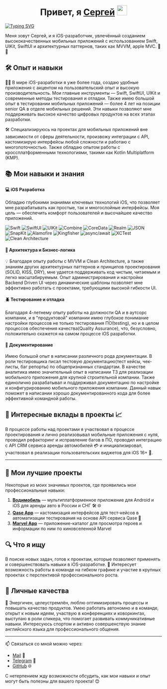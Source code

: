 <h1 align="center">Привет, я <a href="https://t.me/ivn_srg" target="_blank">Сергей</a> 
<img src="https://github.com/blackcater/blackcater/raw/main/images/Hi.gif" width="32"/></h1>

[![Typing SVG](https://readme-typing-svg.demolab.com?font=Fira+Code&pause=1000&width=435&lines=junior%2b+iOS+Developer)](https://git.io/typing-svg)

Меня зовут Сергей, и я iOS-разработчик, увлечённый созданием высококачественных мобильных приложений с использованием Swift, UIKit, SwiftUI и архитектурных паттернов, таких как MVVM, apple MVC. 🚀📱

## 🛠️ Опыт и навыки
👨‍💻 В мире iOS-разработки я уже более года, создаю удобные приложения с акцентом на пользовательский опыт и высокую производительность. Мои главные инструменты — Swift, SwiftUI, UIKit и современные методы тестирования и отладки. Также имею большой опыт в тестировании мобильных приложений — более 4 лет на позиции senior QA в отделе мобильных решений. Эти навыки позволяют мне поддерживать высокое качество цифровых продуктов на всех этапах разработки.

🛠️ Специализируюсь на проектах для мобильных приложений вне зависимости от сферы деятельности, произвожу интеграции с API, кастомизирую интерфейсы любой сложности и работаю с многопоточностью. Также обладаю опытом работы с кроссплатформенными технологиями, такими как Kotlin Multiplatform (KMP).

## 📚 Мои навыки и знания

#### 💻 iOS Разработка
Обладаю глубокими знаниями ключевых технологий iOS, что позволяет мне разрабатывать как простые, так и многослойные интерфейсы. Моя цель — обеспечить комфорт пользователей и высочайшее качество приложений.

![Swift](https://img.shields.io/badge/Swift-FA7343?style=for-the-badge&logo=swift&logoColor=white)
![SwiftUI](https://img.shields.io/badge/SwiftUI-0078D6?style=for-the-badge&logo=swift&logoColor=white)
![UIKit](https://img.shields.io/badge/UIKit-4285F4?style=for-the-badge&logo=uikit&logoColor=white)
![Combine](https://img.shields.io/badge/Combine-51A9F5?style=for-the-badge&logo=combine&logoColor=white)
![CoreData](https://img.shields.io/badge/CoreData-4682B4?style=for-the-badge&logo=coredata&logoColor=white)
![Realm](https://img.shields.io/badge/Realm-5D3A00?style=for-the-badge&logo=realm&logoColor=white)
![JSON](https://img.shields.io/badge/JSON-000000?style=for-the-badge&logo=json&logoColor=white)
![SnapKit](https://img.shields.io/badge/SnapKit-0A7EB4?style=for-the-badge&logo=snapkit&logoColor=white)
![Alamofire](https://img.shields.io/badge/Alamofire-EE545A?style=for-the-badge&logo=alamofire&logoColor=white)
![Kingfisher](https://img.shields.io/badge/Kingfisher-68B54D?style=for-the-badge&logo=kingfisher&logoColor=white)
![async/await](https://img.shields.io/badge/async%2Fawait-3D0054?style=for-the-badge&logo=asyncawait&logoColor=white)
![XCTest](https://img.shields.io/badge/XCTest-FF6B6B?style=for-the-badge&logo=xctest&logoColor=white)
![Clean Architecture](https://img.shields.io/badge/Clean_Architecture-000080?style=for-the-badge&logo=cleanarchitecture&logoColor=white)

#### 🧩 Архитектура и Бизнес-логика
💡 Благодаря опыту работы с MVVM и Clean Architecture, а также знаниям других архитектурных паттернов и принципов проектирования (SOLID, KISS, DRY), мне удается поддерживать код чистым, читаемым и легко масштабируемым. Опыт администрирования и настройки Backend Driven UI через динамические шаблоны позволяет мне эффективно работать с проектами, требующими высокой гибкости UI.

#### 🪲 Тестирование и отладка
Благодаря 4-летнему опыту работы на должности QA и в аутсорс компании, и в "продуктовой" компании имею глубокое понимание настройки процессов не только тестирования ПО(testing), но и в целом процессов обеспечения качества(Quality Assurance), что, безусловно, положительно скажется на самом процессе iOS разработки. 

#### 📝 Документирование
Имею большой опыт в написании различного рода документации. В роли тестировщика писал тестовую документацию(тест кейсы, чек-листы, баг репорты) по общепризнанных стандартам. В качестве аналитика имею значительный опыт в написании ТЗ для реализации мобильного приложения для крупной строительной компании. Также единолично разрабатывал и поддерживал документацию по настройке и конфигурированию мобильного приложения компании. Данный навык поможет в написании хорошо документированного кода для более эффективной командной работы.

## 🎯 Интересные вклады в проекты 📈

В процессе работы над проектами я участвовал в процессе проектирования и лично реализовывал мобильные приложения с нуля, проводил рефакторинг и исправление багов в ПО, проводил интеграцию с API CRM сервиса аренды автомобилей 💳 и инициализировал, участвовал в реализации пользовательских виджетов для iOS 16+ 📱.

---

## 🚀 Мои лучшие проекты

Некоторые из моих значимых проектов, где проявились мои профессиональные навыки:

1. <a href="https://github.com/ivn-srg/prtf-vodimobile">**Водимобиль**</a> — мультиплатформенное приложение для Android и iOS для аренды авто в России и СНГ 🛠️ 🌐
2. <a href="https://github.com/ivn-srg/prtf-qase?tab=readme-ov-file">**Qase App**</a> — кастомизация интерфейсов для тест-кейсов в автоматизации тестирования на основе API сервиса Qase 🧪
3. <a href="https://github.com/ivn-srg/prtf-marvel">**Marvel App**</a> — приложение-каталог для просмотра героев и информации по ним по киновселенной Marvel

## 🔍 Что я ищу
В поиске новых задач, готов к проектам, которые позволяют применять и совершенствовать навыки в iOS-разработке. 🙌 Интересует возможность работы в команде на гибком графике и участие в крупных проектах с перспективой профессионального роста.

## 💼 Личные качества
💪 Энергичен, целеустремлён, люблю оптимизировать процессы и повышать качество продуктов. Умею работать автономно и в команде, открыт к новым идеям, участвую в конференциях и коворкингах, выступаю в роли спикера, что помогает развивать коммуникативные навыки. Интересуюсь спортом и активно совершенствую знание английского языка для профессионального общения.

---

📫 Связаться со мной можно через:
- [Mail](mailto:rekeylf1234567@gmail.com) 📧
- [Telegram](https://t.me/ivn_srg) 📱
- [GitHub](https://github.com/ivn-srg) 🌐

С нетерпением жду возможности обсудить, как мои навыки и опыт могут быть полезны для вашего проекта! 😊
